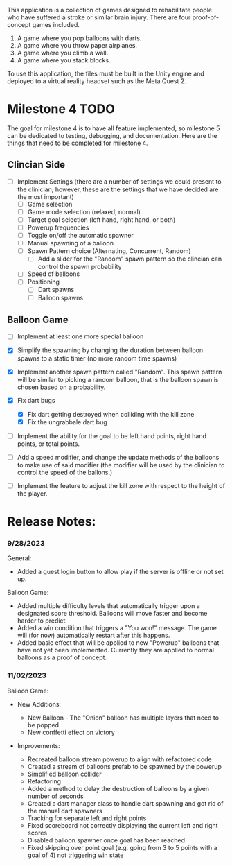 This application is a collection of games designed to rehabilitate people who have suffered a stroke or similar brain injury.
There are four proof-of-concept games included.
1. A game where you pop balloons with darts.
2. A game where you throw paper airplanes.
3. A game where you climb a wall.
4. A game where you stack blocks.

To use this application, the files must be built in the Unity engine and deployed to a virtual reality headset such as the Meta Quest 2.

# Milestone 4 TODO
The goal for milestone 4 is to have all feature implemented, so milestone 5 can be dedicated to testing, debugging, and documentation. Here are the things that need to be completed for milestone 4.
## Clincian Side
- [ ] Implement Settings (there are a number of settings we could present to the clinician; however, these are the settings that we have decided are the most important)
    - [ ] Game selection
    - [ ] Game mode selection (relaxed, normal)
    - [ ] Target goal selection (left hand, right hand, or both)
    - [ ] Powerup frequencies
    - [ ] Toggle on/off the automatic spawner
    - [ ] Manual spawning of a balloon
    - [ ] Spawn Pattern choice (Alternating, Concurrent, Random)
        - [ ] Add a slider for the "Random" spawn pattern so the clincian can control the spawn probability
    - [ ] Speed of balloons
    - [ ] Positioning
        - [ ] Dart spawns
        - [ ] Balloon spawns 
## Balloon Game
- [ ] Implement at least one more special balloon
- [x] Simplify the spawning by changing the duration between balloon spawns to a static timer (no more random time spawns)
- [x] Implement another spawn pattern called "Random". This spawn pattern will be similar to picking a random balloon, that is the balloon spawn is chosen based on a probability.
- [x] Fix dart bugs
    - [x] Fix dart getting destroyed when colliding with the kill zone
    - [x] Fix the ungrabbale dart bug
- [ ] Implement the ability for the goal to be left hand points, right hand points, or total points.
- [ ] Add a speed modifier, and change the update methods of the balloons to make use of said modifier (the modifier will be used by the clinician to control the speed of the ballons.)
- [ ] Implement the feature to adjust the kill zone with respect to the height of the player.


# Release Notes:

### 9/28/2023

General:
* Added a guest login button to allow play if the server is offline or not set up.

Balloon Game:
  * Added multiple difficulty levels that automatically trigger upon a designated score threshold. Balloons will move faster and become harder to predict.
  * Added a win condition that triggers a "You won!" message. The game will (for now) automatically restart after this happens.
  * Added basic effect that will be applied to new "Powerup" balloons that have not yet been implemented. Currently they are applied to normal balloons as a proof of concept.




### 11/02/2023
Balloon Game:
  * New Additions:
      * New Balloon - The "Onion" balloon has multiple layers that need to be popped
      * New conffetti effect on victory

 
  * Improvements:
      * Recreated balloon stream powerup to align with refactored code
      * Created a stream of balloons prefab to be spawned by the powerup
      * Simplified balloon collider
      * Refactoring
      * Added a method to delay the destruction of balloons by a given number of seconds 
      * Created a dart manager class to handle dart spawning and got rid of the manual dart spawners
      * Tracking for separate left and right points
      * Fixed scoreboard not correctly displaying the current left and right scores
      * Disabled balloon spawner once goal has been reached
      * Fixed skipping over point goal (e.g. going from 3 to 5 points with a goal of 4) not triggering win state

